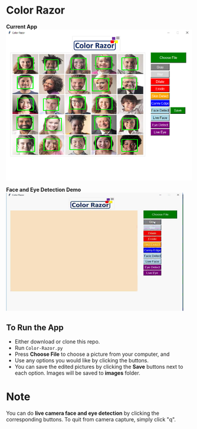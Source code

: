 # Color Razor

**Current App**
![alt text](pic.png)

**Face and Eye Detection Demo**
![Face and Eye Detection](face_eye_detect.gif)

## To Run the App
- Either download or clone this repo.
- Run `Color-Razor.py` 
- Press **Choose File** to choose a picture from your computer, and 
- Use any options you would like by clicking the buttons.
- You can save the edited pictures by clicking the **Save** buttons next to each option. Images will be saved to **images** folder. 

# Note
You can do **live camera face and eye detection** by clicking the corresponding buttons. To quit from camera capture, simply click "q".
